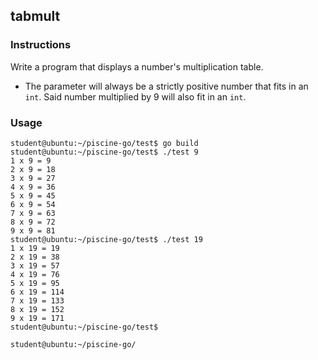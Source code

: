## tabmult

### Instructions

Write a program that displays a number's multiplication table.

-   The parameter will always be a strictly positive number that fits in an `int`. Said number multiplied by 9 will also fit in an `int`.

### Usage

```console
student@ubuntu:~/piscine-go/test$ go build
student@ubuntu:~/piscine-go/test$ ./test 9
1 x 9 = 9
2 x 9 = 18
3 x 9 = 27
4 x 9 = 36
5 x 9 = 45
6 x 9 = 54
7 x 9 = 63
8 x 9 = 72
9 x 9 = 81
student@ubuntu:~/piscine-go/test$ ./test 19
1 x 19 = 19
2 x 19 = 38
3 x 19 = 57
4 x 19 = 76
5 x 19 = 95
6 x 19 = 114
7 x 19 = 133
8 x 19 = 152
9 x 19 = 171
student@ubuntu:~/piscine-go/test$

student@ubuntu:~/piscine-go/
```
